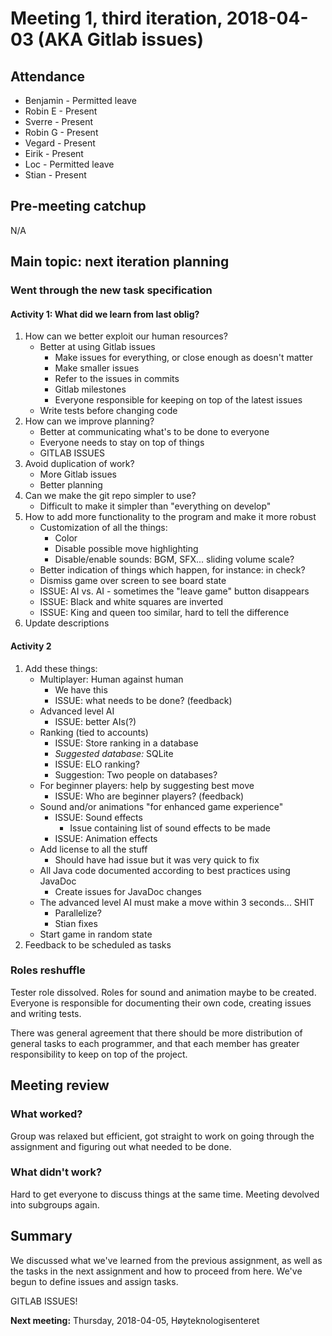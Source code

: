 # Meeting 1, third iteration, 2018-04-03 (AKA Gitlab issues)

## Attendance

- Benjamin - Permitted leave
- Robin E - Present
- Sverre - Present
- Robin G - Present
- Vegard - Present
- Eirik - Present
- Loc - Permitted leave
- Stian - Present

## Pre-meeting catchup

N/A

## Main topic: next iteration planning

### Went through the new task specification

#### Activity 1: What did we learn from last oblig?

1. How can we better exploit our human resources?
   - Better at using Gitlab issues
     - Make issues for everything, or close enough as doesn't matter
     - Make smaller issues
     - Refer to the issues in commits
     - Gitlab milestones
     - Everyone responsible for keeping on top of the latest issues
   - Write tests before changing code
1. How can we improve planning?
   - Better at communicating what's to be done to everyone
   - Everyone needs to stay on top of things
   - GITLAB ISSUES
1. Avoid duplication of work?
   - More Gitlab issues
   - Better planning
1. Can we make the git repo simpler to use?
   - Difficult to make it simpler than "everything on develop"
1. How to add more functionality to the program and make it more robust
   - Customization of all the things:
     - Color
     - Disable possible move highlighting
     - Disable/enable sounds: BGM, SFX... sliding volume scale?
   - Better indication of things which happen, for instance: in check?
   - Dismiss game over screen to see board state
   - ISSUE: AI vs. AI - sometimes the "leave game" button disappears
   - ISSUE: Black and white squares are inverted
   - ISSUE: King and queen too similar, hard to tell the difference
1. Update descriptions

#### Activity 2

1. Add these things:
   - Multiplayer: Human against human
     - We have this
     - ISSUE: what needs to be done? (feedback)
   - Advanced level AI
     - ISSUE: better AIs(?)
   - Ranking (tied to accounts)
     - ISSUE: Store ranking in a database
     - *Suggested database:* SQLite
     - ISSUE: ELO ranking?
     - Suggestion: Two people on databases?
   - For beginner players: help by suggesting best move
     - ISSUE: Who are beginner players? (feedback)
   - Sound and/or animations "for enhanced game experience"
     - ISSUE: Sound effects
       - Issue containing list of sound effects to be made
     - ISSUE: Animation effects
   - Add license to all the stuff
     - Should have had issue but it was very quick to fix
   - All Java code documented according to best practices using JavaDoc
     - Create issues for JavaDoc changes
   - The advanced level AI must make a move within 3 seconds... SHIT
     - Parallelize?
     - Stian fixes
   - Start game in random state
1. Feedback to be scheduled as tasks

### Roles reshuffle

Tester role dissolved. Roles for sound and animation maybe to be created. Everyone is responsible for documenting their own code, creating issues and writing tests.

There was general agreement that there should be more distribution of general tasks to each programmer, and that each member has greater responsibility to keep on top of the project.

## Meeting review

### What worked?

Group was relaxed but efficient, got straight to work on going through the assignment and figuring out what needed to be done.

### What didn't work?

Hard to get everyone to discuss things at the same time. Meeting devolved into subgroups again.

## Summary

We discussed what we've learned from the previous assignment, as well as the tasks in the next assignment and how to proceed from here. We've begun to define issues and assign tasks.

GITLAB ISSUES!

**Next meeting:** Thursday, 2018-04-05, Høyteknologisenteret
